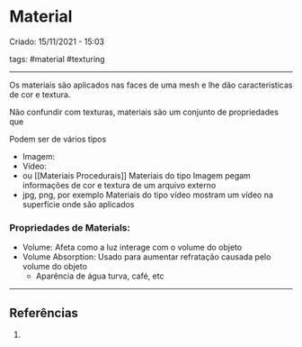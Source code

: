 # Material
Criado: 15/11/2021 - 15:03

tags: #material #texturing

---

Os materiais são aplicados nas faces de uma mesh e lhe dão caracteristicas de cor e textura.

Não confundir com texturas, materiais são um conjunto de propriedades que 

Podem ser de vários tipos
  - Imagem:
  - Vídeo:
  -  ou [[Materiais Procedurais]]
Materiais do tipo Imagem pegam informações de cor e textura de um arquivo externo 
  - jpg, png, por exemplo
Materiais do tipo vídeo mostram um vídeo na superfície onde são aplicados

### Propriedades de Materials: 

- Volume: Afeta como a luz interage com o volume do objeto
- Volume Absorption: Usado para aumentar refratação causada pelo volume do objeto 
  - Aparência de água turva, café, etc


---
## Referências
1.
